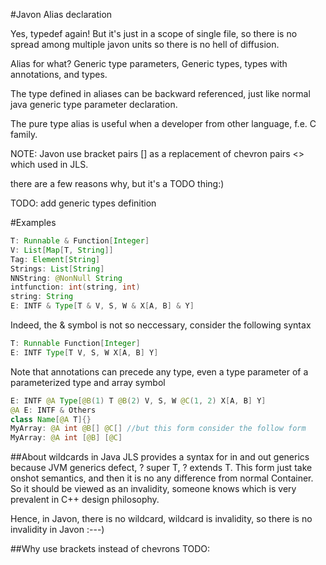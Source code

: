 #Javon Alias declaration

Yes, typedef again! But it's just in a scope of single file, so there is no spread among multiple javon units so there is no hell of diffusion.

Alias for what? Generic type parameters, Generic types, types with annotations, and types.

The type defined in aliases can be backward referenced, just like normal java generic type parameter declaration.

The pure type alias is useful when a developer from other language, f.e. C family.

NOTE: Javon use bracket pairs [] as a replacement of chevron pairs <> which used in JLS.

there are a few reasons why, but it's a TODO thing:)

TODO: add generic types definition

#Examples
```java
T: Runnable & Function[Integer]
V: List[Map[T, String]]
Tag: Element[String]
Strings: List[String]
NNString: @NonNull String
intfunction: int(string, int)
string: String
E: INTF & Type[T & V, S, W & X[A, B] & Y]
```
Indeed, the & symbol is not so neccessary, consider the following syntax
```java
T: Runnable Function[Integer]
E: INTF Type[T V, S, W X[A, B] Y]
```
Note that annotations can precede any type, even a type parameter of a parameterized type and array symbol
```java
E: INTF @A Type[@B(1) T @B(2) V, S, W @C(1, 2) X[A, B] Y]
@A E: INTF & Others
class Name[@A T]{}
MyArray: @A int @B[] @C[] //but this form consider the follow form
MyArray: @A int [@B] [@C]
```
##About wildcards in Java
JLS provides a syntax for in and out generics because JVM generics defect, ? super T, ? extends T. This form just take onshot semantics, and then it is no any difference from normal Container<T>. So it should be viewed as an invalidity, someone knows which is very prevalent in C++ design philosophy.

Hence, in Javon, there is no wildcard, wildcard is invalidity, so there is no invalidity in Javon :---)

##Why use brackets instead of chevrons
TODO:
